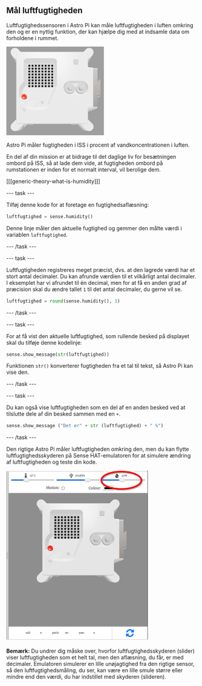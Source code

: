 ## Mål luftfugtigheden

Luftfugtighedssensoren i Astro Pi kan måle luftfugtigheden i luften omkring den og er en nyttig funktion, der kan hjælpe dig med at indsamle data om forholdene i rummet.

![Trinket Sense HAT-emulatoren kører et prøveprogram, der ruller værdien af luftfugtigheden hen over LED-matricen med hvide bogstaver](images/M0_3.gif)

Astro Pi måler fugtigheden i ISS i procent af vandkoncentrationen i luften.

En del af din mission er at bidrage til det daglige liv for besætningen ombord på ISS, så at lade dem vide, at fugtigheden ombord på rumstationen er inden for et normalt interval, vil berolige dem.

[[[generic-theory-what-is-humidity]]]

--- task ---

Tilføj denne kode for at foretage en fugtighedsaflæsning:

```python
luftfugtighed = sense.humidity()
```

Denne linje måler den aktuelle fugtighed og gemmer den målte værdi i variablen ` luftfugtighed `.

--- /task ---

--- task ---

Luftfugtigheden registreres meget præcist, dvs. at den lagrede værdi har et stort antal decimaler. Du kan afrunde værdien til et vilkårligt antal decimaler. I eksemplet har vi afrundet til én decimal, men for at få en anden grad af præcision skal du ændre tallet `1` til det antal decimaler, du gerne vil se.

```python
luftfugtighed = round(sense.humidity(), 1)
```

--- /task ---

--- task ---

For at få vist den aktuelle luftfugtighed, som rullende besked på displayet skal du tilføje denne kodelinje:

```python
sense.show_message(str(luftfugtighed))
```

Funktionen `str()` konverterer fugtigheden fra et tal til tekst, så Astro Pi kan vise den.

--- /task ---

--- task ---

Du kan også vise luftfugtigheden som en del af en anden besked ved at tilslutte dele af din besked sammen med en `+`.

```python
sense.show_message ("Det er" + str (luftfugtighed) + " %")
```

--- /task ---

Den rigtige Astro Pi måler luftfugtigheden omkring den, men du kan flytte luftfugtighedsskyderen på Sense HAT-emulatoren for at simulere ændring af luftfugtigheden og teste din kode.

![Et opmærket skærmbillede af Sense HAT-emulatoren med kodevinduet til venstre og emulatoren til højre. Skyderen (slideren), der bruges til at justere luftfugtigheden, er markeret med en cirkel i øverste højre hjørne](images/humidity-slider.png)

**Bemærk:** Du undrer dig måske over, hvorfor luftfugtighedsskyderen (slider) viser luftfugtigheden som et helt tal, men den aflæsning, du får, er med decimaler. Emulatoren simulerer en lille unøjagtighed fra den rigtige sensor, så den luftfugtighedsmåling, du ser, kan være en lille smule større eller mindre end den værdi, du har indstillet med skyderen (slideren).
